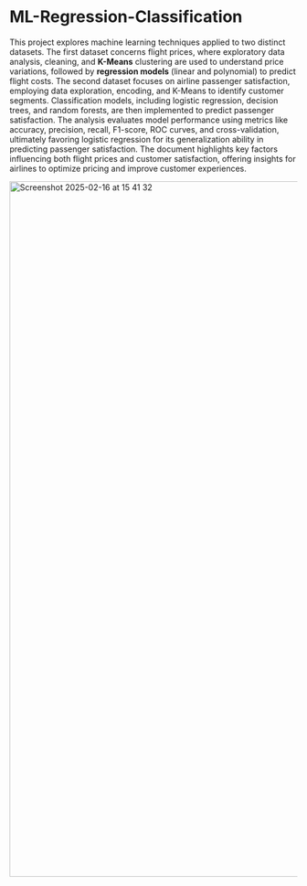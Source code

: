# ML-Regression-Classification
This project explores machine learning techniques applied to two distinct datasets. The first dataset concerns flight prices, where exploratory data analysis, cleaning, and **K-Means** clustering are used to understand price variations, followed by **regression models** (linear and polynomial) to predict flight costs. The second dataset focuses on airline passenger satisfaction, employing data exploration, encoding, and K-Means to identify customer segments. Classification models, including logistic regression, decision trees, and random forests, are then implemented to predict passenger satisfaction. The analysis evaluates model performance using metrics like accuracy, precision, recall, F1-score, ROC curves, and cross-validation, ultimately favoring logistic regression for its generalization ability in predicting passenger satisfaction. The document highlights key factors influencing both flight prices and customer satisfaction, offering insights for airlines to optimize pricing and improve customer experiences. 

<img width="1217" alt="Screenshot 2025-02-16 at 15 41 32" src="https://github.com/user-attachments/assets/0cda6873-4d64-4f9f-8589-a220fa672a6a" />
